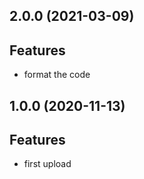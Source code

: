 ## 2.0.0 (2021-03-09)

## Features

- format the code

## 1.0.0 (2020-11-13)

## Features

- first upload